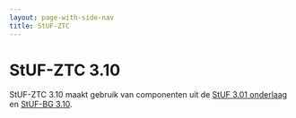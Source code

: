 ```yaml
---
layout: page-with-side-nav
title: StUF-ZTC
---
```

# StUF-ZTC 3.10
StUF-ZTC 3.10 maakt gebruik van componenten uit de [StUF 3.01 onderlaag](https://vng-realisatie.github.io/StUF-onderlaag/) en [StUF-BG 3.10](https://vng-realisatie.github.io/StUF-BG/).
